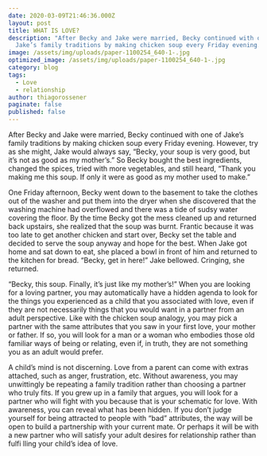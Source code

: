 ```yaml
---
date: 2020-03-09T21:46:36.000Z
layout: post
title: WHAT IS LOVE?
description: "After Becky and Jake were married, Becky continued with one of
  Jake’s family traditions by making chicken soup every Friday evening. "
image: /assets/img/uploads/paper-1100254_640-1-.jpg
optimized_image: /assets/img/uploads/paper-1100254_640-1-.jpg
category: blog
tags:
  - Love
  - relationship
author: thiagorossener
paginate: false
published: false
---
```

After Becky and Jake were married, Becky continued with one of Jake’s family traditions by making chicken soup every Friday evening. However, try as she might, Jake would always say, “Becky, your soup is very good, but it’s not as good as my mother’s.”
So Becky bought the best ingredients, changed the spices, tried with more vegetables, and still heard, “Thank you  making me this soup. If only it were as good as my mother used to make.”


One Friday afternoon, Becky went down to the basement to take the clothes out of the washer and put them into the dryer when she discovered that the washing machine had overflowed and there was a tide of sudsy water covering the floor.
By the time Becky got the mess cleaned up and returned back upstairs, she realized that the soup was burnt. Frantic because it was too late to get another chicken and
start over, Becky set the table and decided to serve the soup anyway and hope for the best. When Jake got home and sat down to eat, she placed a bowl in front of him and returned to the kitchen for bread. “Becky, get in here!” Jake bellowed. Cringing, she returned.


“Becky, this soup. Finally, it’s just like my mother’s!” When you are looking for a loving partner, you may automatically have a hidden agenda to look for the things you
experienced as a child that you associated with love, even if they are not necessarily things that you would want in a partner from an adult  perspective. Like with the chicken soup analogy, you may pick a partner with the same attributes that you saw in your first love, your mother or father. If so, you will look for a man or a woman who embodies those old familiar ways of being or relating, even if, in truth, they are not something you as an adult would prefer.

 A child’s mind is not discerning. Love from a parent can
come with extras attached, such as anger, frustration, etc. Without awareness, you may unwittingly be repeating a family tradition rather than choosing a partner who truly fits. If you grew up in a family that argues, you will look for a partner who will fight with you because that is your schematic for love. With awareness, you can reveal what has been hidden. If you don’t judge yourself for being attracted to people with  “bad” attributes, the way will be open to build a partnership with your current mate. Or perhaps it will be with a new partner who will satisfy your adult desires for relationship rather
than fulfi lling your child’s idea of love.